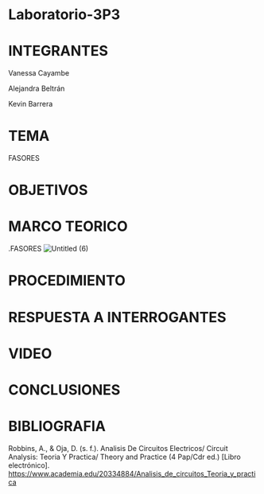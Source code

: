 # Laboratorio-3P3

# INTEGRANTES
Vanessa Cayambe

Alejandra Beltrán

Kevin Barrera

# TEMA
FASORES
# OBJETIVOS

# MARCO TEORICO

.FASORES
![Untitled (6)](https://user-images.githubusercontent.com/84421020/133168446-a99823e6-3c77-44f6-84c2-04678a0744f7.jpg)

# PROCEDIMIENTO


# RESPUESTA A INTERROGANTES


# VIDEO 

# CONCLUSIONES

# BIBLIOGRAFIA
Robbins, A., & Oja, D. (s. f.). Analisis De Circuitos Electricos/ Circuit Analysis: Teoria Y Practica/ Theory and Practice (4 Pap/Cdr ed.) [Libro electrónico]. https://www.academia.edu/20334884/Analisis_de_circuitos_Teoria_y_practica
